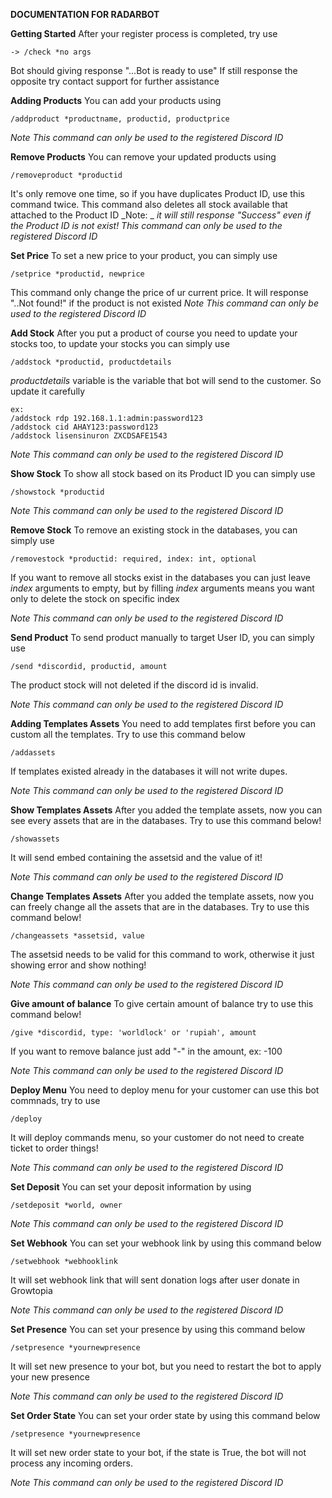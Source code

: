 **__DOCUMENTATION FOR RADARBOT__**

__Getting Started__
After your register process is completed, try use
```
-> /check *no args
```
Bot should giving response "...Bot is ready to use"
If still response the opposite try contact support for further assistance

__Adding Products__
You can add your products using
```
/addproduct *productname, productid, productprice
```
_Note_
_This command can only be used to the registered Discord ID_

__Remove Products__
You can remove your updated products using
```
/removeproduct *productid
```
It's only remove one time, so if you have duplicates Product ID, use this command twice.
This command also deletes all stock available that attached to the Product ID
_Note: _
_it will still response "Success" even if the Product ID is not exist!_
_This command can only be used to the registered Discord ID_

__Set Price__
To set a new price to your product, you can simply use
```
/setprice *productid, newprice
```
This command only change the price of ur current price.
It will response "..Not found!" if the product is not existed
_Note_
_This command can only be used to the registered Discord ID_

__Add Stock__
After you put a product of course you need to update your stocks too, to update your stocks you can simply use
```
/addstock *productid, productdetails
```
_productdetails_ variable is the variable that bot will send to the customer. So update it carefully
```
ex:
/addstock rdp 192.168.1.1:admin:password123
/addstock cid AHAY123:password123
/addstock lisensinuron ZXCDSAFE1543
```
_Note_
_This command can only be used to the registered Discord ID_

__Show Stock__
To show all stock based on its Product ID you can simply use
```
/showstock *productid
```
_Note_
_This command can only be used to the registered Discord ID_

__Remove Stock__
To remove an existing stock in the databases, you can simply use
```
/removestock *productid: required, index: int, optional
```
If you want to remove all stocks exist in the databases you can just leave _index_ arguments to empty, but by filling _index_ arguments means you want only to delete the stock on specific index

_Note_
_This command can only be used to the registered Discord ID_

__Send Product__
To send product manually to target User ID, you can simply use
```
/send *discordid, productid, amount
```
The product stock will not deleted if the discord id is invalid.

_Note_
_This command can only be used to the registered Discord ID_

__Adding Templates Assets__
You need to add templates first before you can custom all the templates.
Try to use this command below
```
/addassets
```
If templates existed already in the databases it will not write dupes.

_Note_
_This command can only be used to the registered Discord ID_

__Show Templates Assets__
After you added the template assets, now you can see every assets that are in the databases. Try to use this command below!
```
/showassets
```
It will send embed containing the assetsid and the value of it!

_Note_
_This command can only be used to the registered Discord ID_

__Change Templates Assets__
After you added the template assets, now you can freely change all the assets that are in the databases. Try to use this command below!
```
/changeassets *assetsid, value
```
The assetsid needs to be valid for this command to work, otherwise it just showing error and show nothing!

_Note_
_This command can only be used to the registered Discord ID_

__Give amount of balance__
To give certain amount of balance try to use this command below!
```
/give *discordid, type: 'worldlock' or 'rupiah', amount
```
If you want to remove balance just add "-" in the amount, ex: -100

_Note_
_This command can only be used to the registered Discord ID_

__Deploy Menu__
You need to deploy menu for your customer can use this bot commnads, try to use
```
/deploy
```
It will deploy commands menu, so your customer do not need to create ticket to order things!

_Note_
_This command can only be used to the registered Discord ID_

__Set Deposit__
You can set your deposit information by using
```
/setdeposit *world, owner
```

_Note_
_This command can only be used to the registered Discord ID_

__Set Webhook__
You can set your webhook link by using this command below
```
/setwebhook *webhooklink
```
It will set webhook link that will sent donation logs after user donate in Growtopia

_Note_
_This command can only be used to the registered Discord ID_

__Set Presence__
You can set your presence by using this command below
```
/setpresence *yournewpresence
```
It will set new presence to your bot, but you need to restart the bot to apply your new presence

_Note_
_This command can only be used to the registered Discord ID_

__Set Order State__
You can set your order state by using this command below
```
/setpresence *yournewpresence
```
It will set new order state to your bot, if the state is True, the bot will not process any incoming orders.

_Note_
_This command can only be used to the registered Discord ID_